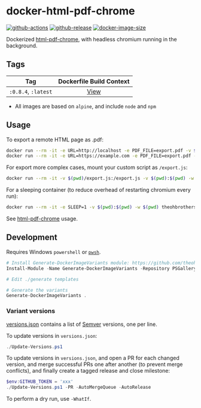 # docker-html-pdf-chrome

[![github-actions](https://github.com/theohbrothers/docker-html-pdf-chrome/workflows/ci-master-pr/badge.svg)](https://github.com/theohbrothers/docker-html-pdf-chrome/actions)
[![github-release](https://img.shields.io/github/v/release/theohbrothers/docker-html-pdf-chrome?style=flat-square)](https://github.com/theohbrothers/docker-html-pdf-chrome/releases/)
[![docker-image-size](https://img.shields.io/docker/image-size/theohbrothers/docker-html-pdf-chrome/latest)](https://hub.docker.com/r/theohbrothers/docker-html-pdf-chrome)

Dockerized [html-pdf-chrome](https://github.com/westy92/html-pdf-chrome), with headless chromium running in the background.

## Tags

| Tag | Dockerfile Build Context |
|:-------:|:---------:|
| `:0.8.4`, `:latest` | [View](variants/0.8.4) |

- All images are based on `alpine`, and include `node` and `npm`

## Usage

To export a remote HTML page as .pdf:

```sh
docker run --rm -it -e URL=http://localhost -e PDF_FILE=export.pdf -v $(pwd):$(pwd) -w $(pwd) --network host theohbrothers/docker-html-pdf-chrome:0.8.4
docker run --rm -it -e URL=https://example.com -e PDF_FILE=export.pdf -v $(pwd):$(pwd) -w $(pwd) theohbrothers/docker-html-pdf-chrome:0.8.4
```

For export more complex cases, mount your custom script as `/export.js`:

```sh
docker run --rm -it -v $(pwd)/export.js:/export.js -v $(pwd):$(pwd) -w $(pwd) theohbrothers/docker-html-pdf-chrome:0.8.4 node /export.js
```

For a sleeping container (to reduce overhead of restarting chromium every run):

```sh
docker run --rm -it -e SLEEP=1 -v $(pwd):$(pwd) -w $(pwd) theohbrothers/docker-html-pdf-chrome:0.8.4
```

See [html-pdf-chrome](https://github.com/westy92/html-pdf-chrome#usage) usage.

## Development

Requires Windows `powershell` or [`pwsh`](https://github.com/PowerShell/PowerShell).

```powershell
# Install Generate-DockerImageVariants module: https://github.com/theohbrothers/Generate-DockerImageVariants
Install-Module -Name Generate-DockerImageVariants -Repository PSGallery -Scope CurrentUser -Force -Verbose

# Edit ./generate templates

# Generate the variants
Generate-DockerImageVariants .
```

### Variant versions

[versions.json](generate/definitions/versions.json) contains a list of [Semver](https://semver.org/) versions, one per line.

To update versions in `versions.json`:

```powershell
./Update-Versions.ps1
```

To update versions in `versions.json`, and open a PR for each changed version, and merge successful PRs one after another (to prevent merge conflicts), and finally create a tagged release and close milestone:

```powershell
$env:GITHUB_TOKEN = 'xxx'
./Update-Versions.ps1 -PR -AutoMergeQueue -AutoRelease
```

To perform a dry run, use `-WhatIf`.
